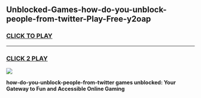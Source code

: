 
## Unblocked-Games-how-do-you-unblock-people-from-twitter-Play-Free-y2oap
<h3>
<a href="https://premium76.site?title=how-do-you-unblock-people-from-twitter&ref=23A">CLICK TO PLAY</a></h3>
<hr>

<h3>
<a href="https://premium76.site?title=how-do-you-unblock-people-from-twitter&ref=23A">CLICK 2 PLAY</a>
  
</h3>

<a href="https://premium76.site?title=how-do-you-unblock-people-from-twitter&ref=23A"><img src="https://clearcache.store/games.png"></a>


**how-do-you-unblock-people-from-twitter games unblocked: Your Gateway to Fun and Accessible Online Gaming**
